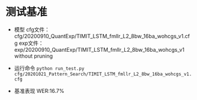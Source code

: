 <!--
 * @Description: 
 * @version: 
 * @Author: Wang Yanhong
 * @email: 284520535@qq.com
 * @Date: 2020-10-21 00:40:52
 * @LastEditors: Wang Yanhong
 * @LastEditTime: 2020-10-23 06:43:28
-->
# 测试基准
* 模型
cfg文件：cfg/20200910_QuantExp/TIMIT_LSTM_fmllr_L2_8bw_16ba_wohcgs_v1.cfg
exp文件：exp/20200910_QuantExp/TIMIT_LSTM_fmllr_L2_8bw_16ba_wohcgs_v1
without pruning 

* 运行命令
`python run_test.py cfg/20201021_Pattern_Search/TIMIT_LSTM_fmllr_L2_8bw_16ba_wohcgs_v1.cfg`

* 基准表现
WER:16.7%

